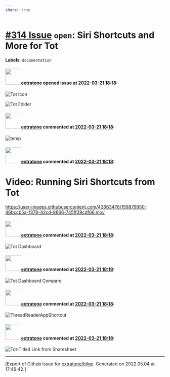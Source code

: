 ```yaml
---
share: true
---
```

# [\#314 Issue](https://github.com/extratone/bilge/issues/314) `open`: Siri Shortcuts and More for Tot
**Labels**: `documentation`


#### <img src="https://avatars.githubusercontent.com/u/43663476?u=5047287ff0b8c3ce7f7e5858d204c9b3e57d8e44&v=4" width="50">[extratone](https://github.com/extratone) opened issue at [2022-03-21 18:18](https://github.com/extratone/bilge/issues/314):

![Tot Icon](https://user-images.githubusercontent.com/43663476/159338219-26bcb4da-770f-4d6c-8b62-7e9f5dec012b.png)

![Tot Folder](https://user-images.githubusercontent.com/43663476/159338345-8ea492b1-de57-4b41-8461-3655c35be400.png)

#### <img src="https://avatars.githubusercontent.com/u/43663476?u=5047287ff0b8c3ce7f7e5858d204c9b3e57d8e44&v=4" width="50">[extratone](https://github.com/extratone) commented at [2022-03-21 18:18](https://github.com/extratone/bilge/issues/314#issuecomment-1075586318):

![temp](https://user-images.githubusercontent.com/43663476/159566232-0c0a3dc8-695c-4901-8bb0-b9ae364127ce.png)

#### <img src="https://avatars.githubusercontent.com/u/43663476?u=5047287ff0b8c3ce7f7e5858d204c9b3e57d8e44&v=4" width="50">[extratone](https://github.com/extratone) commented at [2022-03-21 18:18](https://github.com/extratone/bilge/issues/314#issuecomment-1077390833):

# Video: Running Siri Shortcuts from Tot
https://user-images.githubusercontent.com/43663476/159879950-46bccb5a-f378-42cd-8866-745ff39cdf66.mov

#### <img src="https://avatars.githubusercontent.com/u/43663476?u=5047287ff0b8c3ce7f7e5858d204c9b3e57d8e44&v=4" width="50">[extratone](https://github.com/extratone) commented at [2022-03-21 18:18](https://github.com/extratone/bilge/issues/314#issuecomment-1083841067):

![Tot Dashboard](https://user-images.githubusercontent.com/43663476/160951777-1b84b133-4f12-4a4f-93b8-2ddb62b033ec.png)

#### <img src="https://avatars.githubusercontent.com/u/43663476?u=5047287ff0b8c3ce7f7e5858d204c9b3e57d8e44&v=4" width="50">[extratone](https://github.com/extratone) commented at [2022-03-21 18:18](https://github.com/extratone/bilge/issues/314#issuecomment-1083844143):

![Tot Dashboard Compare](https://user-images.githubusercontent.com/43663476/160951975-ebc1cc18-3a90-4372-988b-779d69deed28.png)

#### <img src="https://avatars.githubusercontent.com/u/43663476?u=5047287ff0b8c3ce7f7e5858d204c9b3e57d8e44&v=4" width="50">[extratone](https://github.com/extratone) commented at [2022-03-21 18:18](https://github.com/extratone/bilge/issues/314#issuecomment-1093970225):

![ThreadReaderAppShortcut](https://user-images.githubusercontent.com/43663476/161143443-79a418e5-cf84-4d8e-8f78-0a43bffc91aa.png)

#### <img src="https://avatars.githubusercontent.com/u/43663476?u=5047287ff0b8c3ce7f7e5858d204c9b3e57d8e44&v=4" width="50">[extratone](https://github.com/extratone) commented at [2022-03-21 18:18](https://github.com/extratone/bilge/issues/314#issuecomment-1093970516):

![Tot-Titled Link from Sharesheet](https://user-images.githubusercontent.com/43663476/162573783-77a10c20-028f-4ceb-a130-63849c93f499.png)


-------------------------------------------------------------------------------



[Export of Github issue for [extratone/bilge](https://github.com/extratone/bilge). Generated on 2022.05.04 at 17:49:42.]
